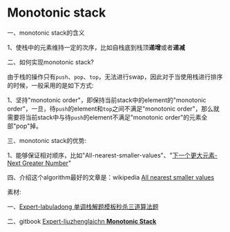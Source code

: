 # Monotonic stack

一、monotonic stack的含义

1、使栈中的元素维持一定的次序，比如自栈底到栈顶**递增**或者**递减**

二、如何实现monotonic stack?

由于栈的操作只有`push`、`pop`、`top`，无法进行swap，因此对于当使用栈进行排序的时候，一般采用的是如下方式: 

1、坚持"monotonic order"，即保持当前stack中的element的"monotonic order"，一旦，待`push`的element和`top`之间不满足"monotonic order"，那么就需要将当前stack中与待`push`的element不满足"monotonic order"的元素全部"pop"掉。

三、monotonic stack的优势:

1、能够保证相对顺序，比如"All-nearest-smaller-values"、"[下一个更大元素-Next Greater Number](https://leetcode-cn.com/problems/next-greater-element-i/)"

四、介绍这个algorithm最好的文章是：wikipedia [All nearest smaller values](https://en.wikipedia.org/wiki/All_nearest_smaller_values) 



素材:

一、[Expert-labuladong 单调栈解题模板秒杀三道算法题](https://mp.weixin.qq.com/s?__biz=MzAxODQxMDM0Mw==&mid=2247487704&idx=1&sn=eb9ac24c644aa0950638c9b20384e982&scene=21#wechat_redirect) 

二、gitbook [Expert-liuzhenglaichn **Monotonic Stack**](https://liuzhenglaichn.gitbook.io/algorithm/monotonic-stack)



